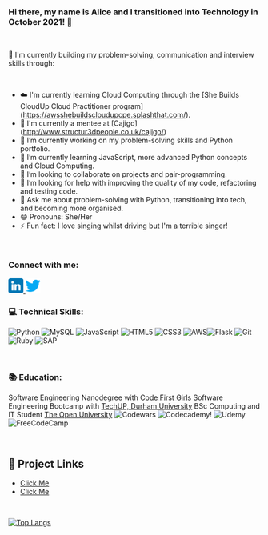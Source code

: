 ### Hi there, my name is Alice and I transitioned into Technology in October 2021! 👋


<br>

🎃 I'm currently building my problem-solving, communication and interview skills through:

<br>

- ☁️ I'm currently learning Cloud Computing through the [She Builds CloudUp Cloud Practitioner program] (https://awsshebuildscloudupcpe.splashthat.com/).
- 💃 I'm currently a mentee at [Cajigo] (http://www.structur3dpeople.co.uk/cajigo/)
- 🔭 I’m currently working on my problem-solving skills and Python portfolio.
- 🌱 I’m currently learning JavaScript, more advanced Python concepts and Cloud Computing.
- 👯 I’m looking to collaborate on projects and pair-programming.
- 🤔 I’m looking for help with improving the quality of my code, refactoring and testing code.
- 💬 Ask me about problem-solving with Python, transitioning into tech, and becoming more organised.
- 😄 Pronouns: She/Her
- ⚡ Fun fact: I love singing whilst driving but I'm a terrible singer!

<br>

### Connect with me: <a href="https://www.linkedin.com/in/amartinarias/">
<img src="images\linkedin.png" alt="LinkedIn Icon"
width="30px" height="height">
</a> 
<a href="https://twitter.com/alimartinarias">
<img src="images\twitter.png" alt="Twitter Icon"
width="30px" height="height">
</a>
<br>

### 💻 Technical Skills:
![Python](https://img.shields.io/badge/python-3670A0?style=for-the-badge&logo=python&logoColor=ffdd54) ![MySQL](https://img.shields.io/badge/MySQL-00000F?style=for-the-badge&logo=mysql&logoColor=white) ![JavaScript](https://img.shields.io/badge/javascript-%23323330.svg?style=for-the-badge&logo=javascript&logoColor=%23F7DF1E) ![HTML5](https://img.shields.io/badge/html5-%23E34F26.svg?style=for-the-badge&logo=html5&logoColor=white) ![CSS3](https://img.shields.io/badge/css3-%231572B6.svg?style=for-the-badge&logo=css3&logoColor=white) ![AWS](https://img.shields.io/badge/AWS-%23FF9900.svg?style=for-the-badge&logo=amazon-aws&logoColor=white)![Flask](https://img.shields.io/badge/Flask-000000?style=for-the-badge&logo=flask&logoColor=white) ![Git](https://img.shields.io/badge/git-%23F05033.svg?style=for-the-badge&logo=git&logoColor=white) ![Ruby](https://img.shields.io/badge/Ruby-CC342D?style=for-the-badge&logo=ruby&logoColor=white) ![SAP](https://img.shields.io/badge/SAP-0FAAFF?style=for-the-badge&logo=sap&logoColor=white)

<br>

### 📚 Education:
Software Engineering Nanodegree with [Code First Girls](https://codefirstgirls.org.uk/courses/nanodegree/)
Software Engineering Bootcamp with [TechUP, Durham University](https://techupwomen.org/)
BSc Computing and IT Student [The Open University](https://www.open.ac.uk/)
![Codewars](https://img.shields.io/badge/Codewars-B1361E?style=for-the-badge&logo=codewars&logoColor=grey) ![Codecademy](https://img.shields.io/badge/Codecademy-FFF0E5?style=for-the-badge&logo=codecademy&logoColor=1F243A)! 
![Udemy](https://img.shields.io/badge/Udemy-A435F0?style=for-the-badge&logo=Udemy&logoColor=white) ![FreeCodeCamp](https://img.shields.io/badge/Freecodecamp-%23123.svg?&style=for-the-badge&logo=freecodecamp&logoColor=green)

<br>

##  📐 Project Links

-  [Click Me](https://github.com/recapify) 
-  [Click Me](https://github.com/Villo-Design) 

<br>

[![Top Langs](https://github-readme-stats.vercel.app/api/top-langs/?username=amartinarias&layout=compact)](https://github.com/amartinarias)